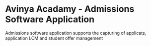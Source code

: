 # Avinya Acadamy - Admissions Software Application 

Admissions software application supports the capturing of applicats, application LCM and student offer management 
